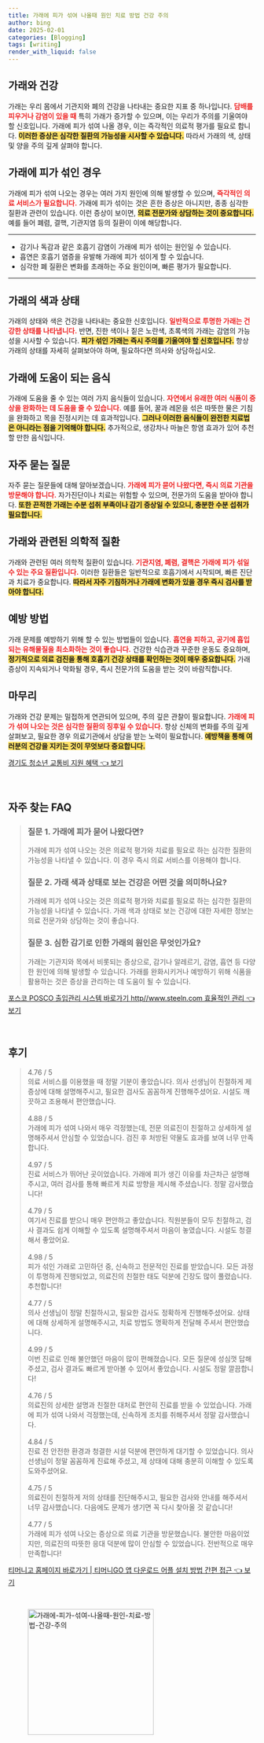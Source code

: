 ```yaml
---
title: 가래에 피가 섞여 나올때 원인 치료 방법 건강 주의
author: bing
date: 2025-02-01
categories: [Blogging]
tags: [writing]
render_with_liquid: false
---
```



<h2 id='가래와 건강'>가래와 건강</h2>

<p>가래는 우리 몸에서 기관지와 폐의 건강을 나타내는 중요한 지표 중 하나입니다. <b><span style="color: #ee2323;">담배를 피우거나 감염이 있을 때</span></b> 특히 가래가 증가할 수 있으며, 이는 우리가 주의를 기울여야 할 신호입니다. 가래에 피가 섞여 나올 경우, 이는 즉각적인 의료적 평가를 필요로 합니다. <b><span style="background-color: #ffe066;">이러한 증상은 심각한 질환의 가능성을 시사할 수 있습니다.</span></b> 따라서 가래의 색, 상태 및 양을 주의 깊게 살펴야 합니다.</p>

<h2 id='가래에 피가 섞인 경우'>가래에 피가 섞인 경우</h2>

<p>가래에 피가 섞여 나오는 경우는 여러 가지 원인에 의해 발생할 수 있으며, <b><span style="color: #ee2323;">즉각적인 의료 서비스가 필요합니다.</span></b> 가래에 피가 섞이는 것은 흔한 증상은 아니지만, 종종 심각한 질환과 관련이 있습니다. 이런 증상이 보이면, <b><span style="background-color: #ffe066;">의료 전문가와 상담하는 것이 중요합니다.</span></b> 예를 들어 폐렴, 결핵, 기관지염 등의 질환이 이에 해당합니다.</p>

<hr />

<ul>
    <li>감기나 독감과 같은 호흡기 감염이 가래에 피가 섞이는 원인일 수 있습니다.</li>
    <li>흡연은 호흡기 염증을 유발해 가래에 피가 섞이게 할 수 있습니다.</li>
    <li>심각한 폐 질환은 변화를 초래하는 주요 원인이며, 빠른 평가가 필요합니다.</li>
</ul>

<hr />

<h2 id='가래의 색과 상태'>가래의 색과 상태</h2>

<p>가래의 상태와 색은 건강을 나타내는 중요한 신호입니다. <b><span style="color: #ee2323;">일반적으로 투명한 가래는 건강한 상태를 나타냅니다.</span></b> 반면, 진한 색이나 짙은 노란색, 초록색의 가래는 감염의 가능성을 시사할 수 있습니다. <b><span style="background-color: #ffe066;">피가 섞인 가래는 즉시 주의를 기울여야 할 신호입니다.</span></b> 항상 가래의 상태를 자세히 살펴보아야 하며, 필요하다면 의사와 상담하십시오.</p>

<h2 id='가래에 도움이 되는 음식'>가래에 도움이 되는 음식</h2>

<p>가래에 도움을 줄 수 있는 여러 가지 음식들이 있습니다. <b><span style="color: #ee2323;">자연에서 유래한 여러 식품이 증상을 완화하는 데 도움을 줄 수 있습니다.</span></b> 예를 들어, 꿀과 레몬을 섞은 따뜻한 물은 기침을 완화하고 목을 진정시키는 데 효과적입니다. <b><span style="background-color: #ffe066;">그러나 이러한 음식들이 완전한 치료법은 아니라는 점을 기억해야 합니다.</span></b> 추가적으로, 생강차나 마늘은 항염 효과가 있어 추천할 만한 음식입니다.</p>

<h2 id='자주 묻는 질문'>자주 묻는 질문</h2>

<p>자주 묻는 질문들에 대해 알아보겠습니다. <b><span style="color: #ee2323;">가래에 피가 묻어 나왔다면, 즉시 의료 기관을 방문해야 합니다.</span></b> 자가진단이나 치료는 위험할 수 있으며, 전문가의 도움을 받아야 합니다. <b><span style="background-color: #ffe066;">또한 끈적한 가래는 수분 섭취 부족이나 감기 증상일 수 있으니, 충분한 수분 섭취가 필요합니다.</span></b></p>

<h2 id='가래와 관련된 의학적 질환'>가래와 관련된 의학적 질환</h2>

<p>가래와 관련된 여러 의학적 질환이 있습니다. <b><span style="color: #ee2323;">기관지염, 폐렴, 결핵은 가래에 피가 섞일 수 있는 주요 질환입니다.</span></b> 이러한 질환들은 일반적으로 호흡기에서 시작되며, 빠른 진단과 치료가 중요합니다. <b><span style="background-color: #ffe066;">따라서 자주 기침하거나 가래에 변화가 있을 경우 즉시 검사를 받아야 합니다.</span></b></p>

<h2 id='예방 방법'>예방 방법</h2>

<p>가래 문제를 예방하기 위해 할 수 있는 방법들이 있습니다. <b><span style="color: #ee2323;">흡연을 피하고, 공기에 흡입되는 유해물질을 최소화하는 것이 좋습니다.</span></b> 건강한 식습관과 꾸준한 운동도 중요하며, <b><span style="background-color: #ffe066;">정기적으로 의료 검진을 통해 호흡기 건강 상태를 확인하는 것이 매우 중요합니다.</span></b> 가래 증상이 지속되거나 악화될 경우, 즉시 전문가의 도움을 받는 것이 바람직합니다.</p>

<h2 id='마무리'>마무리</h2>

<p>가래와 건강 문제는 밀접하게 연관되어 있으며, 주의 깊은 관찰이 필요합니다. <b><span style="color: #ee2323;">가래에 피가 섞여 나오는 것은 심각한 질환의 징후일 수 있습니다.</span></b> 항상 신체의 변화를 주의 깊게 살펴보고, 필요한 경우 의료기관에서 상담을 받는 노력이 필요합니다. <b><span style="background-color: #ffe066;">예방책을 통해 여러분의 건강을 지키는 것이 무엇보다 중요합니다.</span></b></p>


<p><a class="click-button" title="경기도 청소년 교통비 지원 혜택" href="https://adkhouse.github.io/posts/%EA%B2%BD%EA%B8%B0%EB%8F%84-%EC%B2%AD%EC%86%8C%EB%85%84-%EA%B5%90%ED%86%B5%EB%B9%84-%EC%A7%80%EC%9B%90-%ED%98%9C%ED%83%9D/" rel="dofollow">경기도 청소년 교통비 지원 혜택 👈 보기</a></p><br>
<h2 id='자주_찾는_FAQ'>자주 찾는 FAQ</h2>
<div itemscope="" itemtype="https://schema.org/FAQPage"> 
<blockquote> 
<div itemscope="" itemprop="mainEntity" itemtype="https://schema.org/Question"> 
<h3 itemprop="name">질문 1. 가래에 피가 묻어 나왔다면?</h3> 
<div itemscope="" itemprop="acceptedAnswer" itemtype="https://schema.org/Answer"> 
<span itemprop="text"> 
<p>가래에 피가 섞여 나오는 것은 의료적 평가와 치료를 필요로 하는 심각한 질환의 가능성을 나타낼 수 있습니다. 이 경우 즉시 의료 서비스를 이용해야 합니다.</p> 
</span> 
</div> 
</div> 
<div itemscope="" itemprop="mainEntity" itemtype="https://schema.org/Question"> 
<h3 itemprop="name">질문 2. 가래 색과 상태로 보는 건강은 어떤 것을 의미하나요?</h3> 
<div itemscope="" itemprop="acceptedAnswer" itemtype="https://schema.org/Answer"> 
<span itemprop="text"> 
<p>가래에 피가 섞여 나오는 것은 의료적 평가와 치료를 필요로 하는 심각한 질환의 가능성을 나타낼 수 있습니다. 가래 색과 상태로 보는 건강에 대한 자세한 정보는 의료 전문가와 상담하는 것이 좋습니다.</p> 
</span> 
</div> 
</div> 
<div itemscope="" itemprop="mainEntity" itemtype="https://schema.org/Question"> 
<h3 itemprop="name">질문 3. 심한 감기로 인한 가래의 원인은 무엇인가요?</h3> 
<div itemscope="" itemprop="acceptedAnswer" itemtype="https://schema.org/Answer"> 
<span itemprop="text"> 
<p>가래는 기관지와 목에서 비롯되는 증상으로, 감기나 알레르기, 감염, 흡연 등 다양한 원인에 의해 발생할 수 있습니다. 가래를 완화시키거나 예방하기 위해 식품을 활용하는 것은 증상을 관리하는 데 도움이 될 수 있습니다.</p> 
</span> 
</div> 
</div> 
</blockquote> 
</div>
<p><a class="click-button" title="포스코 POSCO 출입관리 시스템 바로가기 http//www.steeln.com 효율적인 관리" href="https://adkhouse.github.io/posts/%ED%8F%AC%EC%8A%A4%EC%BD%94-POSCO-%EC%B6%9C%EC%9E%85%EA%B4%80%EB%A6%AC-%EC%8B%9C%EC%8A%A4%ED%85%9C-%EB%B0%94%EB%A1%9C%EA%B0%80%EA%B8%B0-httpwww.steeln.com-%ED%9A%A8%EC%9C%A8%EC%A0%81%EC%9D%B8-%EA%B4%80%EB%A6%AC/" rel="dofollow">포스코 POSCO 출입관리 시스템 바로가기 http//www.steeln.com 효율적인 관리 👈 보기</a></p><br>
<h2 id='후기'>후기</h2>
<div itemscope itemtype="https://schema.org/Product">
  <blockquote>
  <div itemprop="review" itemscope itemtype="https://schema.org/Review">
      <div itemprop="reviewRating" itemscope itemtype="https://schema.org/Rating"> <span itemprop="ratingValue">4.76</span> / <span itemprop="bestRating">5</span> </div>
      <span itemprop="reviewBody">의료 서비스를 이용했을 때 정말 기분이 좋았습니다. 의사 선생님이 친절하게 제 증상에 대해 설명해주시고, 필요한 검사도 꼼꼼하게 진행해주셨어요. 시설도 깨끗하고 조용해서 편안했습니다.</span>
  </div>
  <br>
  <div itemprop="review" itemscope itemtype="https://schema.org/Review">
      <div itemprop="reviewRating" itemscope itemtype="https://schema.org/Rating"> <span itemprop="ratingValue">4.88</span> / <span itemprop="bestRating">5</span> </div>
      <span itemprop="reviewBody">가래에 피가 섞여 나와서 매우 걱정했는데, 전문 의료진이 친절하고 상세하게 설명해주셔서 안심할 수 있었습니다. 검진 후 처방된 약물도 효과를 보여 너무 만족합니다.</span>
  </div>
  <br>
  <div itemprop="review" itemscope itemtype="https://schema.org/Review">
      <div itemprop="reviewRating" itemscope itemtype="https://schema.org/Rating"> <span itemprop="ratingValue">4.97</span> / <span itemprop="bestRating">5</span> </div>
      <span itemprop="reviewBody">진료 서비스가 뛰어난 곳이었습니다. 가래에 피가 생긴 이유를 차근차근 설명해주시고, 여러 검사를 통해 빠르게 치료 방향을 제시해 주셨습니다. 정말 감사했습니다!</span>
  </div>
  <br>
  <div itemprop="review" itemscope itemtype="https://schema.org/Review">
      <div itemprop="reviewRating" itemscope itemtype="https://schema.org/Rating"> <span itemprop="ratingValue">4.79</span> / <span itemprop="bestRating">5</span> </div>
      <span itemprop="reviewBody">여기서 진료를 받으니 매우 편안하고 좋았습니다. 직원분들이 모두 친절하고, 검사 결과도 쉽게 이해할 수 있도록 설명해주셔서 마음이 놓였습니다. 시설도 청결해서 좋았어요.</span>
  </div>
  <br>
  <div itemprop="review" itemscope itemtype="https://schema.org/Review">
      <div itemprop="reviewRating" itemscope itemtype="https://schema.org/Rating"> <span itemprop="ratingValue">4.98</span> / <span itemprop="bestRating">5</span> </div>
      <span itemprop="reviewBody">피가 섞인 가래로 고민하던 중, 신속하고 전문적인 진료를 받았습니다. 모든 과정이 투명하게 진행되었고, 의료진의 친절한 태도 덕분에 긴장도 많이 풀렸습니다. 추천합니다!</span>
  </div>
  <br>
  <div itemprop="review" itemscope itemtype="https://schema.org/Review">
      <div itemprop="reviewRating" itemscope itemtype="https://schema.org/Rating"> <span itemprop="ratingValue">4.77</span> / <span itemprop="bestRating">5</span> </div>
      <span itemprop="reviewBody">의사 선생님이 정말 친절하시고, 필요한 검사도 정확하게 진행해주셨어요. 상태에 대해 상세하게 설명해주시고, 치료 방법도 명확하게 전달해 주셔서 편안했습니다.</span>
  </div>
  <br>
  <div itemprop="review" itemscope itemtype="https://schema.org/Review">
      <div itemprop="reviewRating" itemscope itemtype="https://schema.org/Rating"> <span itemprop="ratingValue">4.99</span> / <span itemprop="bestRating">5</span> </div>
      <span itemprop="reviewBody">이번 진료로 인해 불안했던 마음이 많이 편해졌습니다. 모든 질문에 성심껏 답해주셨고, 검사 결과도 빠르게 받아볼 수 있어서 좋았습니다. 시설도 정말 깔끔합니다!</span>
  </div>
  <br>
  <div itemprop="review" itemscope itemtype="https://schema.org/Review">
      <div itemprop="reviewRating" itemscope itemtype="https://schema.org/Rating"> <span itemprop="ratingValue">4.76</span> / <span itemprop="bestRating">5</span> </div>
      <span itemprop="reviewBody">의료진의 상세한 설명과 친절한 대처로 편안히 진료를 받을 수 있었습니다. 가래에 피가 섞여 나와서 걱정했는데, 신속하게 조치를 취해주셔서 정말 감사했습니다.</span>
  </div>
  <br>
  <div itemprop="review" itemscope itemtype="https://schema.org/Review">
      <div itemprop="reviewRating" itemscope itemtype="https://schema.org/Rating"> <span itemprop="ratingValue">4.84</span> / <span itemprop="bestRating">5</span> </div>
      <span itemprop="reviewBody">진료 전 안전한 환경과 청결한 시설 덕분에 편안하게 대기할 수 있었습니다. 의사 선생님이 정말 꼼꼼하게 진료해 주셨고, 제 상태에 대해 충분히 이해할 수 있도록 도와주셨어요.</span>
  </div>
  <br>
  <div itemprop="review" itemscope itemtype="https://schema.org/Review">
      <div itemprop="reviewRating" itemscope itemtype="https://schema.org/Rating"> <span itemprop="ratingValue">4.75</span> / <span itemprop="bestRating">5</span> </div>
      <span itemprop="reviewBody">의료진이 친절하게 저의 상태를 진단해주시고, 필요한 검사와 안내를 해주셔서 너무 감사했습니다. 다음에도 문제가 생기면 꼭 다시 찾아올 것 같습니다!</span>
  </div>
  <br>
  <div itemprop="review" itemscope itemtype="https://schema.org/Review">
      <div itemprop="reviewRating" itemscope itemtype="https://schema.org/Rating"> <span itemprop="ratingValue">4.77</span> / <span itemprop="bestRating">5</span> </div>
      <span itemprop="reviewBody">가래에 피가 섞여 나오는 증상으로 의료 기관을 방문했습니다. 불안한 마음이었지만, 의료진의 따뜻한 응대 덕분에 많이 안심할 수 있었습니다. 전반적으로 매우 만족합니다!</span>
  </div>
  </blockquote>
</div>
<p><a class="click-button" title="티머니고 홈페이지 바로가기 | 티머니GO 앱 다운로드 어플 설치 방법 간편 접근" href="https://adkhouse.github.io/posts/%ED%8B%B0%EB%A8%B8%EB%8B%88%EA%B3%A0-%ED%99%88%ED%8E%98%EC%9D%B4%EC%A7%80-%EB%B0%94%EB%A1%9C%EA%B0%80%EA%B8%B0-%ED%8B%B0%EB%A8%B8%EB%8B%88GO-%EC%95%B1-%EB%8B%A4%EC%9A%B4%EB%A1%9C%EB%93%9C-%EC%96%B4%ED%94%8C-%EC%84%A4%EC%B9%98-%EB%B0%A9%EB%B2%95-%EA%B0%84%ED%8E%B8-%EC%A0%91%EA%B7%BC/" rel="dofollow">티머니고 홈페이지 바로가기 | 티머니GO 앱 다운로드 어플 설치 방법 간편 접근 👈 보기</a></p><br>
<figure class="image"><img src="https://adkhouse.github.io/assets/img/thumbnail/가래에-피가-섞여-나올때-원인-치료-방법-건강-주의.webp" alt="가래에-피가-섞여-나올때-원인-치료-방법-건강-주의" width="256" height="256"></figure>